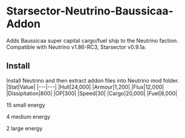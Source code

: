 # Starsector-Neutrino-Baussicaa-Addon
Adds Baussicaa super capital cargo/fuel ship to the Neutrino faction.
Compatible with Neutrino v1.86-RC3, Starsector v0.9.1a.

## Install
Install Neutrino and then extract addon files into Neutrino mod folder.
|Stat|Value|
|---|---|
|Hull|24,000|
|Armour|1,200|
|Flux|12,000|
|Dissipitation|800|
|OP|300|
|Speed|30|
|Cargo|20,000|
|Fuel|8,000|

15 small energy

4 medium energy

2 large energy
